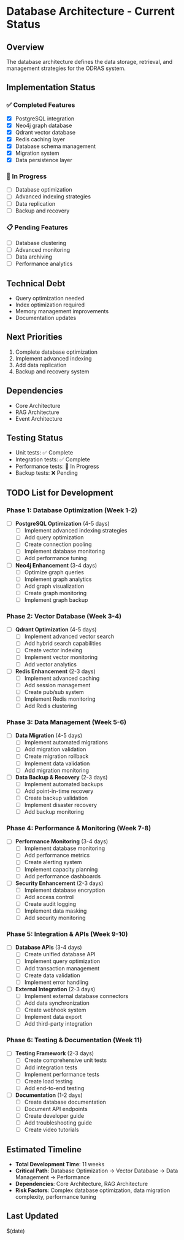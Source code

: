 # Database Architecture - Current Status

## Overview
The database architecture defines the data storage, retrieval, and management strategies for the ODRAS system.

## Implementation Status

### ✅ Completed Features
- [x] PostgreSQL integration
- [x] Neo4j graph database
- [x] Qdrant vector database
- [x] Redis caching layer
- [x] Database schema management
- [x] Migration system
- [x] Data persistence layer

### 🚧 In Progress
- [ ] Database optimization
- [ ] Advanced indexing strategies
- [ ] Data replication
- [ ] Backup and recovery

### 📋 Pending Features
- [ ] Database clustering
- [ ] Advanced monitoring
- [ ] Data archiving
- [ ] Performance analytics

## Technical Debt
- Query optimization needed
- Index optimization required
- Memory management improvements
- Documentation updates

## Next Priorities
1. Complete database optimization
2. Implement advanced indexing
3. Add data replication
4. Backup and recovery system

## Dependencies
- Core Architecture
- RAG Architecture
- Event Architecture

## Testing Status
- Unit tests: ✅ Complete
- Integration tests: ✅ Complete
- Performance tests: 🚧 In Progress
- Backup tests: ❌ Pending

## TODO List for Development

### Phase 1: Database Optimization (Week 1-2)
- [ ] **PostgreSQL Optimization** (4-5 days)
  - [ ] Implement advanced indexing strategies
  - [ ] Add query optimization
  - [ ] Create connection pooling
  - [ ] Implement database monitoring
  - [ ] Add performance tuning

- [ ] **Neo4j Enhancement** (3-4 days)
  - [ ] Optimize graph queries
  - [ ] Implement graph analytics
  - [ ] Add graph visualization
  - [ ] Create graph monitoring
  - [ ] Implement graph backup

### Phase 2: Vector Database (Week 3-4)
- [ ] **Qdrant Optimization** (4-5 days)
  - [ ] Implement advanced vector search
  - [ ] Add hybrid search capabilities
  - [ ] Create vector indexing
  - [ ] Implement vector monitoring
  - [ ] Add vector analytics

- [ ] **Redis Enhancement** (2-3 days)
  - [ ] Implement advanced caching
  - [ ] Add session management
  - [ ] Create pub/sub system
  - [ ] Implement Redis monitoring
  - [ ] Add Redis clustering

### Phase 3: Data Management (Week 5-6)
- [ ] **Data Migration** (4-5 days)
  - [ ] Implement automated migrations
  - [ ] Add migration validation
  - [ ] Create migration rollback
  - [ ] Implement data validation
  - [ ] Add migration monitoring

- [ ] **Data Backup & Recovery** (2-3 days)
  - [ ] Implement automated backups
  - [ ] Add point-in-time recovery
  - [ ] Create backup validation
  - [ ] Implement disaster recovery
  - [ ] Add backup monitoring

### Phase 4: Performance & Monitoring (Week 7-8)
- [ ] **Performance Monitoring** (3-4 days)
  - [ ] Implement database monitoring
  - [ ] Add performance metrics
  - [ ] Create alerting system
  - [ ] Implement capacity planning
  - [ ] Add performance dashboards

- [ ] **Security Enhancement** (2-3 days)
  - [ ] Implement database encryption
  - [ ] Add access control
  - [ ] Create audit logging
  - [ ] Implement data masking
  - [ ] Add security monitoring

### Phase 5: Integration & APIs (Week 9-10)
- [ ] **Database APIs** (3-4 days)
  - [ ] Create unified database API
  - [ ] Implement query optimization
  - [ ] Add transaction management
  - [ ] Create data validation
  - [ ] Implement error handling

- [ ] **External Integration** (2-3 days)
  - [ ] Implement external database connectors
  - [ ] Add data synchronization
  - [ ] Create webhook system
  - [ ] Implement data export
  - [ ] Add third-party integration

### Phase 6: Testing & Documentation (Week 11)
- [ ] **Testing Framework** (2-3 days)
  - [ ] Create comprehensive unit tests
  - [ ] Add integration tests
  - [ ] Implement performance tests
  - [ ] Create load testing
  - [ ] Add end-to-end testing

- [ ] **Documentation** (1-2 days)
  - [ ] Create database documentation
  - [ ] Document API endpoints
  - [ ] Create developer guide
  - [ ] Add troubleshooting guide
  - [ ] Create video tutorials

## Estimated Timeline
- **Total Development Time**: 11 weeks
- **Critical Path**: Database Optimization → Vector Database → Data Management → Performance
- **Dependencies**: Core Architecture, RAG Architecture
- **Risk Factors**: Complex database optimization, data migration complexity, performance tuning

## Last Updated
$(date)